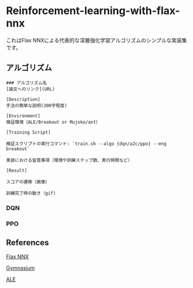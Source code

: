 # Reinforcement-learning-with-flax-nnx

これはFlax NNXによる代表的な深層強化学習アルゴリズムのシンプルな実装集です。


## アルゴリズム

```凡例
### アルゴリズム名
[論文へのリンク](URL)

[Description]
手法の簡単な説明(300字程度)

[Environment]
検証環境（ALE/Breakout or Mujoko/ant）

[Training Script]

検証スクリプトの実行コマンド: `train.sh --algo {dqn/a2c/ppo} --eng breakout`

実装における留意事項（環境や訓練ステップ数、実行時間など）

[Result]

スコアの遷移（画像）

訓練完了時の動き（gif)
```


### DQN

### PPO






## References

[Flax NNX](https://flax.readthedocs.io/en/v0.8.3/experimental/nnx/index.html)

[Gymnasium](https://gymnasium.farama.org/)

[ALE](https://ale.farama.org/)
